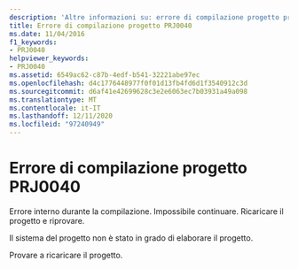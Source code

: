```yaml
---
description: 'Altre informazioni su: errore di compilazione progetto progetto PRJ0040'
title: Errore di compilazione progetto PRJ0040
ms.date: 11/04/2016
f1_keywords:
- PRJ0040
helpviewer_keywords:
- PRJ0040
ms.assetid: 6549ac62-c87b-4edf-b541-32221abe97ec
ms.openlocfilehash: d4c1776448977f0f01d13fb4fd6d1f3540912c3d
ms.sourcegitcommit: d6af41e42699628c3e2e6063ec7b03931a49a098
ms.translationtype: MT
ms.contentlocale: it-IT
ms.lasthandoff: 12/11/2020
ms.locfileid: "97240949"
---
```

# <a name="project-build-error-prj0040"></a>Errore di compilazione progetto PRJ0040

Errore interno durante la compilazione. Impossibile continuare. Ricaricare il progetto e riprovare.

Il sistema del progetto non è stato in grado di elaborare il progetto.

Provare a ricaricare il progetto.
